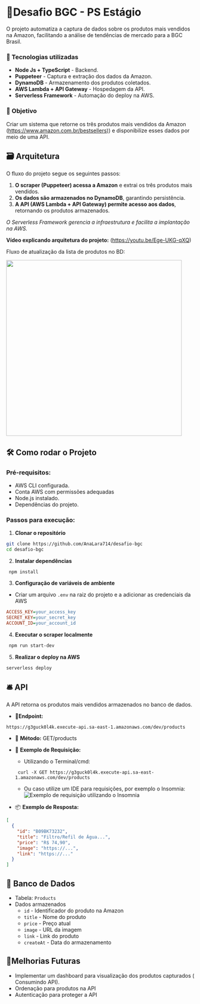 # 🧩Desafio BGC - PS Estágio

O projeto automatiza a captura de dados sobre os produtos mais vendidos na Amazon, facilitando a análise de tendências de mercado para a BGC Brasil.

### 🧰 Tecnologias utilizadas

- **Node Js + TypeScript** - Backend.
- **Puppeteer** - Captura e extração dos dados da Amazon.
- **DynamoDB** - Armazenamento dos produtos coletados.
- **AWS Lambda + API Gateway** - Hospedagem da API.
- **Serverless Framework** - Automação do deploy na AWS.

### 🎯 Objetivo

Criar um sistema que retorne os três produtos mais vendidos da Amazon ([https://www.amazon.com.br/bestsellers)](https://www.amazon.com.br/bestsellers)) e disponibilize esses dados por meio de uma API.

## 🗃️ Arquitetura

O fluxo do projeto segue os seguintes passos:

1.  **O scraper (Puppeteer) acessa a Amazon** e extrai os três produtos mais vendidos.
2.  **Os dados são armazenados no DynamoDB**, garantindo persistência.
3.  **A API (AWS Lambda + API Gateway) permite acesso aos dados**, retornando os produtos armazenados.

_O Serverless Framework gerencia a infraestrutura e facilita a implantação na AWS._

**Vídeo explicando arquitetura do projeto:** (https://youtu.be/Ege-UKG-qXQ)

Fluxo de atualização da lista de produtos no BD: <br>

[<img src="https://media.discordapp.net/attachments/867480197598281803/1353874793266548870/image.png?ex=67e33da8&is=67e1ec28&hm=9a6460b14ead559217910e2ef93b81cd37ce4d54d12571056caaa18142b85b60&=&format=webp&quality=lossless" height="470"/>](https://media.discordapp.net/attachments/867480197598281803/1353874793266548870/image.png?ex=67e33da8&is=67e1ec28&hm=9a6460b14ead559217910e2ef93b81cd37ce4d54d12571056caaa18142b85b60&=&format=webp&quality=lossless)

## 🛠️ Como rodar o Projeto

### Pré-requisitos:

- AWS CLI configurada.
- Conta AWS com permissões adequadas
- Node.js instalado.
- Dependências do projeto.

### Passos para execução:

1. **Clonar o repositório**

```bash
git clone https://github.com/AnaLara714/desafio-bgc
cd desafio-bgc
```

2. **Instalar dependências**

```console
 npm install
```

3. **Configuração de variáveis de ambiente**

- Criar um arquivo `.env` na raiz do projeto e a adicionar as credenciais da AWS

```ini
ACCESS_KEY=your_access_key
SECRET_KEY=your_secret_key
ACCOUNT_ID=your_account_id
```

4. **Executar o scraper localmente**

```powershell
 npm run start-dev
```

5. **Realizar o deploy na AWS**

```powershell
serverless deploy
```

## 🛎️ API

A API retorna os produtos mais vendidos armazenados no banco de dados.

- 📍**Endpoint:**

```console
https://g3guck0l4k.execute-api.sa-east-1.amazonaws.com/dev/products
```

- 📝 **Método:** GET/products
- 📨 **Exemplo de Requisição:**

  - Utilizando o Terminal/cmd:

  ```
   curl -X GET https://g3guck0l4k.execute-api.sa-east-1.amazonaws.com/dev/products
  ```

  - Ou caso utilize um IDE para requisições, por exemplo o Insomnia:<br>
    ![Exemplo de requisição utilizando o Insomnia](https://media.discordapp.net/attachments/867480197598281803/1353840680891584603/image.png?ex=67e31de3&is=67e1cc63&hm=38102f939255fed9cfaf8be36950259eaeb5f71019dfa0cd442308ff5df9c9c4&=&format=webp&quality=lossless)

- 📦 **Exemplo de Resposta:**

```json
[
  {
    "id": "B09BK73232",
    "title": "Filtro/Refil de Água...",
    "price": "R$ 74,90",
    "image": "https://...",
    "link": "https://..."
  }
]
```

## 🎲 Banco de Dados

- Tabela: `Products`
- Dados armazenados
  - `id` - Identificador do produto na Amazon
  - `title` - Nome do produto
  - `price` - Preço atual
  - `image` - URL da imagem
  - `link` - Link do produto
  - `createAt` - Data do armazenamento

## 🥠Melhorias Futuras

- Implementar um dashboard para visualização dos produtos capturados ( Consumindo API).
- Ordenação para produtos na API
- Autenticação para proteger a API
